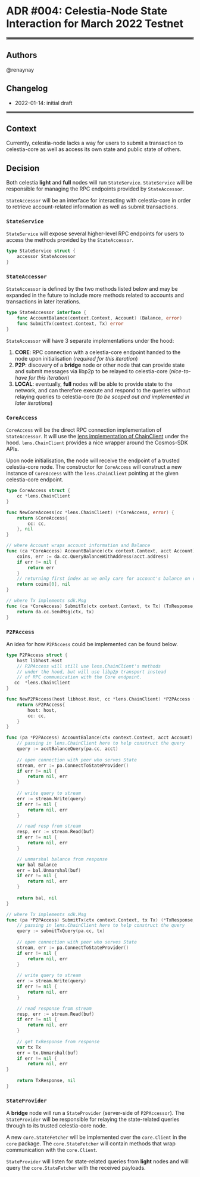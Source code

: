 # ADR #004: Celestia-Node State Interaction for March 2022 Testnet

<hr style="border:3px solid gray"> </hr>

## Authors

@renaynay

## Changelog

* 2022-01-14: initial draft

<hr style="border:2px solid gray"> </hr>

## Context

Currently, celestia-node lacks a way for users to submit a transaction to celestia-core as well as access its own state
and public state of others.

## Decision

Both celestia **light** and **full** nodes will run `StateService`. 
`StateService` will be responsible for managing the RPC endpoints provided by `StateAccessor`.

`StateAccessor` will be an interface for interacting with celestia-core in order to retrieve account-related information
as well as submit transactions.

### `StateService`

`StateService` will expose several higher-level RPC endpoints for users to access the methods provided by the 
`StateAccessor`.

```go
type StateService struct {
    accessor StateAccessor
}
``` 

### `StateAccessor`

`StateAccessor` is defined by the two methods listed below and may be expanded in the future to include more methods 
related to accounts and transactions in later iterations.

```go
type StateAccessor interface {
    func AccountBalance(context.Context, Account) (Balance, error)
    func SubmitTx(context.Context, Tx) error
}
```

`StateAccessor` will have 3 separate implementations under the hood: 
1. **CORE**: RPC connection with a celestia-core endpoint handed to the node upon initialisation
(*required for this iteration*) 
2. **P2P**: discovery of a **bridge** node or other node that can provide state and submit messages via libp2p to be 
relayed to celestia-core (*nice-to-have for this iteration*)
3. **LOCAL**: eventually, **full** nodes will be able to provide state to the network, and can therefore execute and 
respond to the queries without relaying queries to celestia-core (*to be scoped out and implemented in later iterations*)

### `CoreAccess`

`CoreAccess` will be the direct RPC connection implementation of `StateAccessor`. It will use the [lens implementation of ChainClient](https://github.com/strangelove-ventures/lens/blob/main/client/chain_client.go#L23)
under the hood. `lens.ChainClient` provides a nice wrapper around the Cosmos-SDK APIs. 

Upon node initialisation, the node will receive the endpoint of a trusted celestia-core node. The constructor for 
`CoreAccess` will construct a new instance of `CoreAccess` with the `lens.ChainClient` pointing at the given 
celestia-core endpoint.

```go
type CoreAccess struct {
    cc *lens.ChainClient
}

func NewCoreAccess(cc *lens.ChainClient) (*CoreAccess, error) {
	return &CoreAccess{
        cc: cc,		
    }, nil   
}

// where Account wraps account information and Balance 
func (ca *CoreAccess) AccountBalance(ctx context.Context, acct Account) (Balance, error) {
	coins, err := da.cc.QueryBalanceWithAddress(acct.address)
	if err != nil {
		return err
    }   
    // returning first index as we only care for account's balance on celestia chain	
	return coins[0], nil 
}

// where Tx implements sdk.Msg
func (ca *CoreAccess) SubmitTx(ctx context.Context, tx Tx) (TxResponse, error) {
	return da.cc.SendMsg(ctx, tx)
}
```

### `P2PAccess`

An idea for how `P2PAccess` could be implemented can be found below.

```go
type P2PAccess struct {
	host libhost.Host
    // P2PAccess will still use lens.ChainClient's methods
	// under the hood, but will use libp2p transport instead
	// of RPC communication with the Core endpoint.
   cc  *lens.ChainClient 
}

func NewP2PAccess(host libhost.Host, cc *lens.ChainClient) *P2PAccess {
    return &P2PAccess{
		host: host,
		cc: cc,
    }   	
}

func (pa *P2PAccess) AccountBalance(ctx context.Context, acct Account) (*Balance, error) {
    // passing in lens.ChainClient here to help construct the query
	query := acctBalanceQuery(pa.cc, acct)
	
    // open connection with peer who serves State
    stream, err := pa.ConnectToStateProvider()   
	if err != nil {
		return nil, err
    }
    
	// write query to stream
    err := stream.Write(query)
    if err != nil {
		return nil, err
    }

	// read resp from stream
    resp, err := stream.Read(buf)
    if err != nil {
        return nil, err		    
    }	

	// unmarshal balance from response
	var bal Balance
    err = bal.Unmarshal(buf)	
	if err != nil {
		return nil, err
    }
	
    return bal, nil
}

// where Tx implements sdk.Msg
func (pa *P2PAccess) SubmitTx(ctx context.Context, tx Tx) (*TxResponse, error) {
    // passing in lens.ChainClient here to help construct the query 
	query := submitTxQuery(pa.cc, tx)
	
    // open connection with peer who serves State
    stream, err := pa.ConnectToStateProvider()
    if err != nil {
        return nil, err
    }
    
    // write query to stream
    err := stream.Write(query)
    if err != nil {
		return nil, err
    }

	// read response from stream
    resp, err := stream.Read(buf)
    if err != nil {
        return nil, err
    }	
	
	// get txResponse from response
	var tx Tx
	err = tx.Unmarshal(buf)
	if err != nil {
		return nil, err
}
	
    return TxResponse, nil
}

```

### `StateProvider`

A **bridge** node will run a `StateProvider` (server-side of `P2PAccessor`). The `StateProvider` will be responsible for
relaying the state-related queries through to its trusted celestia-core node.

A new `core.StateFetcher` will be implemented over the `core.Client` in the `core` package. The `core.StateFetcher` will
contain methods that wrap communication with the `core.Client`. 

`StateProvider` will listen for state-related queries from **light** nodes and will query the `core.StateFetcher` with 
the received payloads. 
